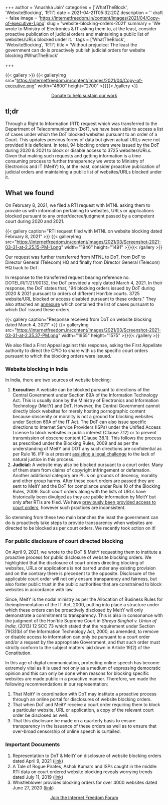 +++
author = 'Anushka Jain'
categories = ['WhatTheBlock', 'WebsiteBlocking', 'RTI']
date = 2021-04-21T05:32:20Z
description = ''
draft = false
image = 'https://internetfreedom.in/content/images/2021/04/Copy-of-executive-1.png'
slug = 'website-blocking-orders-2021'
summary = 'We wrote to Ministry of Electronics & IT  asking them to, at the least, consider proactive publication of judicial orders and maintaining a public list of websites/URLs blocked under it. '
tags = ['WhatTheBlock', 'WebsiteBlocking', 'RTI']
title = 'Without prejudice: The least the government can do is proactively publish judicial orders for website blocking #WhatTheBlock'

+++


{{< gallery >}}
{{< galleryImg  src="https://internetfreedom.in/content/images/2021/04/Copy-of-executive.png" width="4800" height="2700" >}}{{< /gallery >}}

<div style="text-align:center;">
<a href="https://internetfreedom.in/donate/" class="button">Donate to help sustain our work</a>
</div>

## tl;dr

Through a Right to Information (RTI) request which was transferred to the Department of Telecommunication (DoT), we have been able to access a list of cases under which the DoT blocked websites pursuant to an order of a Court. This updates previous forms of data but given actual URLs were not provided it is deficient. In total, 94 blocking orders were issued by the DoT during 2020 & 2021 to block or disable access to 3725 websites/URLs. Given that making such requests and getting information is a time consuming process to further transparency we wrote to Ministry of Electronics and IT (MeitY) to, at the least, consider proactive publication of judicial orders and maintaining a public list of websites/URLs blocked under it.

## What we found

On February 8, 2021, we filed a RTI request with MTNL asking them to provide us with information pertaining to websites, URLs or applications blocked pursuant to any order/decree/judgment passed by a competent court during 2020 and 2021.

{{< gallery caption="RTI request filed with MTNL on website blocking dated February 8, 2021" >}}
{{< galleryImg  src="https://internetfreedom.in/content/images/2021/03/Screenshot-2021-03-31-at-2.25.15-PM-1.png" width="1946" height="1491" >}}{{< /gallery >}}

Our request was further transferred from MTNL to DoT, from DoT to Director General (Telecom) HQ and finally from Director General (Telecom) HQ back to DoT.

In response to the transferred request bearing reference no. DOTEL/R/T/21/00132, the DoT provided a reply dated March 4, 2021. In their response, the DoT states that, "94 blocking orders issued by DoT during 2020 & 2021 pursuant to orders of different Hon'ble courts. 3725 website/URL blocked or access disabled pursuant to these orders." They also attached an [annexure](https://drive.google.com/file/d/1gn24xiTW3ggjWGDut4ywzhHNb4w0VeLu/view?usp=sharing) which contained the list of cases pursuant to which DoT issued these orders.

{{< gallery caption="Response received from DoT on website blocking dated March 4, 2021" >}}
{{< galleryImg  src="https://internetfreedom.in/content/images/2021/03/Screenshot-2021-03-31-at-2.35.37-PM.png" width="1955" height="1575" >}}{{< /gallery >}}

We also filed a First Appeal against this response, asking the First Appellate authority to direct the CPIO to share with us the specific court orders pursuant to which the blocking orders were issued.

### Website blocking in India

In India, there are two sources of website blocking:

1. **Executive:** A website can be blocked pursuant to directions of the Central Government under Section 69A of the Information Technology Act. This is usually done by the Ministry of Electronics and Information Technology (MeitY) and DoT. However, the Central Government cannot directly block websites for merely hosting pornographic content because obscenity or morality is not a ground for blocking websites under Section 69A of the IT Act. The DoT can also issue specific directions to Internet Service Providers (ISPs) under the Unified Access License to block websites in public interest (Clause 7.12) or to prevent transmission of obscene content (Clause 38.1). This follows the process as prescribed under the Blocking Rules, 2009 and as per the understanding of MeitY and DOT any such directions are confidential as per Rule 16. IFF is at present [assisting a legal challenge](https://internetfreedom.in/delhi-hc-issues-notice-to-the-government-for-blocking-satirical-dowry-calculator-website/) to the lack of natural justice in this process.
2. **Judicial:** A website may also be blocked pursuant to a court order. Many of them stem from claims of copyright infringement or defamation. Another additional category are PIL's on grounds of decency, morality and other group harms. After these court orders are passed they are sent to MeitY and the DoT for compliance under Rule 10 of the Blocking Rules, 2009. Such court orders along with the lists of URLs have historically been divulged as they are public information by MeitY but only after RTIs are filed. We have [previously been provided access to court orders](https://internetfreedom.in/a-tale-of-rogue-pirates-ashok-kumars-and-isps-caught-in-the-middle-rti-data-on-court-ordered-website-blocking-reveals-worrying-trends-whattheblock/), however such practices are inconsistent.

So stemming from these two main branches the least the government can do is proactively take steps to provide transparency when websites are directed to be blocked as per court orders. We recently took action on it!

### For public disclosure of court directed blocking

On April 9, 2021, we wrote to the DoT & MeitY requesting them to institute a proactive process for public disclosure of website blocking orders. We highlighted that the disclosure of court orders directing blocking of websites, URLs or applications is not barred under any existing provision and on the contrary there is precedent to the opposite. Disclosure of the applicable court order will not only ensure transparency and fairness, but also foster public trust in the public authorities that are constrained to block websites in accordance with law.

Since, MeitY is the nodal ministry as per the Allocation of Business Rules for theimplementation of the IT Act, 2000, putting into place a structure under which these orders can be proactively disclosed by MeitY will only demonstrate a commitment to transparency. This is also in consonance with the judgment of the Hon’ble Supreme Court in _Shreya Singhal v. Union of India_, (2013) 12 SCC 73 which stated that the requirement under Section 79(3)(b) of the Information Technology Act, 2000, as amended, to remove or disable access to information can only be pursuant to a court order and/or a request by the appropriate Government, and that such order must strictly conform to the subject matters laid down in Article 19(2) of the Constitution.

In this age of digital communication, protecting online speech has become extremely vital as it is used not only as a medium of expressing democratic opinion and this can only be done when reasons for blocking specific websites are made public in a proactive manner. Therefore, we made the following recommendations in our representation:

1. That MeitY in coordination with DoT may institute a proactive process through an online portal for disclosures of website blocking orders.
2. That when DoT and MeitY receive a court order requiring them to block a particular website, URL or application, a copy of the relevant court order be disclosed as well.
3. That this disclosure be made on a quarterly basis to ensure transparency in the issuance of these orders as well as to ensure that over-broad censorship of online speech is curtailed.

### Important Documents

1. Representation to DoT & MeitY on disclosure of website blocking orders dated April 9, 2021 ([link](https://drive.google.com/file/d/1MupIwitMMa0ZUj_g20_RtvgTXm5Bt6Ga/view?usp=sharing))
2. A Tale of Rogue Pirates, Ashok Kumars and ISPs caught in the middle: RTI data on court ordered website blocking reveals worrying trends dated July 11, 2019 ([link](https://internetfreedom.in/a-tale-of-rogue-pirates-ashok-kumars-and-isps-caught-in-the-middle-rti-data-on-court-ordered-website-blocking-reveals-worrying-trends-whattheblock/))
3. Whistleblower provides blocking orders for over 4000 websites dated June 27, 2020 ([link](https://internetfreedom.in/whistleblower-provides-website-blocking-orders-on-4000-websites/))

<div style="text-align:center;">
    <a href="https://forum.internetfreedom.in/" class="button">Join the Internet Freedom Forum</a>
</div>

### 

